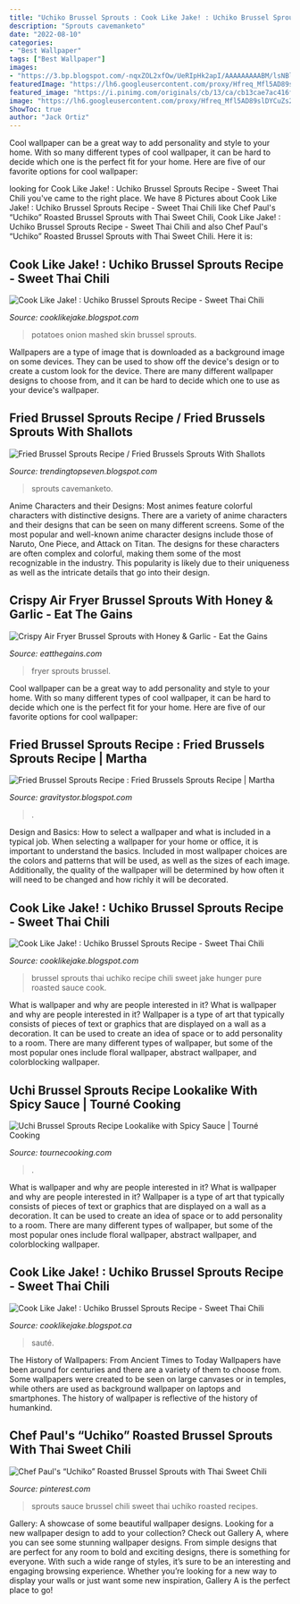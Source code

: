 ```yaml
---
title: "Uchiko Brussel Sprouts : Cook Like Jake! : Uchiko Brussel Sprouts Recipe"
description: "Sprouts cavemanketo"
date: "2022-08-10"
categories:
- "Best Wallpaper"
tags: ["Best Wallpaper"]
images:
- "https://3.bp.blogspot.com/-nqxZOL2xfOw/UeRIpHk2apI/AAAAAAAAABM/lsNBl0Ps6Zc/s400/IMG_7196.jpg"
featuredImage: "https://lh6.googleusercontent.com/proxy/Hfreq_Mfl5AD89slDYCuZs2XvqUMp1hQMFDBPJ7GCeQZaLgEQintqBdruwC6F7xRh5Wg06ne8Lh2Y7aKAwaMWuNaRsG4LCKJ0mvS1Q3xAeqXrQCtcBLTAPVrgdjzVtE=s0-d"
featured_image: "https://i.pinimg.com/originals/cb/13/ca/cb13cae7ac416ffc1614c19dc15a8372.jpg"
image: "https://lh6.googleusercontent.com/proxy/Hfreq_Mfl5AD89slDYCuZs2XvqUMp1hQMFDBPJ7GCeQZaLgEQintqBdruwC6F7xRh5Wg06ne8Lh2Y7aKAwaMWuNaRsG4LCKJ0mvS1Q3xAeqXrQCtcBLTAPVrgdjzVtE=s0-d"
ShowToc: true
author: "Jack Ortiz"
---
```



Cool wallpaper can be a great way to add personality and style to your home. With so many different types of cool wallpaper, it can be hard to decide which one is the perfect fit for your home. Here are five of our favorite options for cool wallpaper: 

	

		
looking for Cook Like Jake! : Uchiko Brussel Sprouts Recipe - Sweet Thai Chili you've came to the right place. We have 8 Pictures about Cook Like Jake! : Uchiko Brussel Sprouts Recipe - Sweet Thai Chili like Chef Paul&#039;s “Uchiko” Roasted Brussel Sprouts with Thai Sweet Chili, Cook Like Jake! : Uchiko Brussel Sprouts Recipe - Sweet Thai Chili and also Chef Paul&#039;s “Uchiko” Roasted Brussel Sprouts with Thai Sweet Chili. Here it is:
		
    
## Cook Like Jake! : Uchiko Brussel Sprouts Recipe - Sweet Thai Chili

<img loading=lazy src="http://2.bp.blogspot.com/-zHvoZJ2tqM4/UeRYh9EU1qI/AAAAAAAAACU/U9P_83SCfSA/w72-h72-p-k-no-nu/green-onion-mashed-potatoes-1110-l.jpg" onerror="this.onerror=null;this.src='https://tse4.mm.bing.net/th?id=OIP.EkR6-EpLCim5xZouKmzLWgAAAA&amp;pid=15.1';" alt="Cook Like Jake! : Uchiko Brussel Sprouts Recipe - Sweet Thai Chili">

_Source: cooklikejake.blogspot.com_

>potatoes onion mashed skin brussel sprouts. 

	

Wallpapers are a type of image that is downloaded as a background image on some devices. They can be used to show off the device's design or to create a custom look for the device. There are many different wallpaper designs to choose from, and it can be hard to decide which one to use as your device's wallpaper.

    
## Fried Brussel Sprouts Recipe / Fried Brussels Sprouts With Shallots

<img loading=lazy src="https://lh6.googleusercontent.com/proxy/Hfreq_Mfl5AD89slDYCuZs2XvqUMp1hQMFDBPJ7GCeQZaLgEQintqBdruwC6F7xRh5Wg06ne8Lh2Y7aKAwaMWuNaRsG4LCKJ0mvS1Q3xAeqXrQCtcBLTAPVrgdjzVtE=s0-d" onerror="this.onerror=null;this.src='https://tse4.mm.bing.net/th?id=OIP.ygvUscFtpC_phQJeu3nxMAHaE8&amp;pid=15.1';" alt="Fried Brussel Sprouts Recipe / Fried Brussels Sprouts With Shallots">

_Source: trendingtopseven.blogspot.com_

>sprouts cavemanketo. 

	

Anime Characters and their Designs: Most animes feature colorful characters with distinctive designs.
There are a variety of anime characters and their designs that can be seen on many different screens. Some of the most popular and well-known anime character designs include those of Naruto, One Piece, and Attack on Titan. The designs for these characters are often complex and colorful, making them some of the most recognizable in the industry. This popularity is likely due to their uniqueness as well as the intricate details that go into their design.

    
## Crispy Air Fryer Brussel Sprouts With Honey &amp; Garlic - Eat The Gains

<img loading=lazy src="https://eatthegains.com/wp-content/uploads/2021/06/Air-Fryer-Brussel-Sprouts-7-683x1024.jpg" onerror="this.onerror=null;this.src='https://tse3.mm.bing.net/th?id=OIP.8EhNk5hh61D-SMIfOCV23gHaLG&amp;pid=15.1';" alt="Crispy Air Fryer Brussel Sprouts with Honey &amp; Garlic - Eat the Gains">

_Source: eatthegains.com_

>fryer sprouts brussel. 

	

Cool wallpaper can be a great way to add personality and style to your home. With so many different types of cool wallpaper, it can be hard to decide which one is the perfect fit for your home. Here are five of our favorite options for cool wallpaper: 

    
## Fried Brussel Sprouts Recipe : Fried Brussels Sprouts Recipe | Martha

<img loading=lazy src="http://healthynibblesandbits.com/wp-content/uploads/2017/04/Garlic-Chili-Stir-Fry-Brussels-Sprouts-5.jpg" onerror="this.onerror=null;this.src='https://tse2.mm.bing.net/th?id=OIP.Js_OihhOlICXxJUHeDT5sQHaLF&amp;pid=15.1';" alt="Fried Brussel Sprouts Recipe : Fried Brussels Sprouts Recipe | Martha">

_Source: gravitystor.blogspot.com_

>. 

	

Design and Basics: How to select a wallpaper and what is included in a typical job.
When selecting a wallpaper for your home or office, it is important to understand the basics. Included in most wallpaper choices are the colors and patterns that will be used, as well as the sizes of each image. Additionally, the quality of the wallpaper will be determined by how often it will need to be changed and how richly it will be decorated.

    
## Cook Like Jake! : Uchiko Brussel Sprouts Recipe - Sweet Thai Chili

<img loading=lazy src="https://3.bp.blogspot.com/-nqxZOL2xfOw/UeRIpHk2apI/AAAAAAAAABM/lsNBl0Ps6Zc/s400/IMG_7196.jpg" onerror="this.onerror=null;this.src='https://tse1.mm.bing.net/th?id=OIP.69jFASoG5gv2KBS0BrT3PwAAAA&amp;pid=15.1';" alt="Cook Like Jake! : Uchiko Brussel Sprouts Recipe - Sweet Thai Chili">

_Source: cooklikejake.blogspot.com_

>brussel sprouts thai uchiko recipe chili sweet jake hunger pure roasted sauce cook. 

	

What is wallpaper and why are people interested in it?
What is wallpaper and why are people interested in it?
Wallpaper is a type of art that typically consists of pieces of text or graphics that are displayed on a wall as a decoration. It can be used to create an idea of space or to add personality to a room. There are many different types of wallpaper, but some of the most popular ones include floral wallpaper, abstract wallpaper, and colorblocking wallpaper.

    
## Uchi Brussel Sprouts Recipe Lookalike With Spicy Sauce | Tourné Cooking

<img loading=lazy src="https://tournecooking.com/wp-content/uploads/2018/03/Uchi-brussel-sprouts-recipe-696x392.jpg" onerror="this.onerror=null;this.src='https://tse2.mm.bing.net/th?id=OIP.exfYbhmpiGdErUv9GI9OdQHaEK&amp;pid=15.1';" alt="Uchi Brussel Sprouts Recipe Lookalike with Spicy Sauce | Tourné Cooking">

_Source: tournecooking.com_

>. 

	

What is wallpaper and why are people interested in it?
What is wallpaper and why are people interested in it?
Wallpaper is a type of art that typically consists of pieces of text or graphics that are displayed on a wall as a decoration. It can be used to create an idea of space or to add personality to a room. There are many different types of wallpaper, but some of the most popular ones include floral wallpaper, abstract wallpaper, and colorblocking wallpaper.

    
## Cook Like Jake! : Uchiko Brussel Sprouts Recipe - Sweet Thai Chili

<img loading=lazy src="http://3.bp.blogspot.com/-XjywJOWCSsI/UeTACsyGWMI/AAAAAAAAAEE/sbeuyfiY2S0/w72-h72-p-k-no-nu/pot+deglaze.jpg" onerror="this.onerror=null;this.src='https://tse3.mm.bing.net/th?id=OIP.OZTNTGjJ936T_JCM3mO-kwAAAA&amp;pid=15.1';" alt="Cook Like Jake! : Uchiko Brussel Sprouts Recipe - Sweet Thai Chili">

_Source: cooklikejake.blogspot.ca_

>sauté. 

	

The History of Wallpapers: From Ancient Times to Today
Wallpapers have been around for centuries and there are a variety of them to choose from. Some wallpapers were created to be seen on large canvases or in temples, while others are used as background wallpaper on laptops and smartphones. The history of wallpaper is reflective of the history of humankind.

    
## Chef Paul&#039;s “Uchiko” Roasted Brussel Sprouts With Thai Sweet Chili

<img loading=lazy src="https://i.pinimg.com/originals/cb/13/ca/cb13cae7ac416ffc1614c19dc15a8372.jpg" onerror="this.onerror=null;this.src='https://tse1.mm.bing.net/th?id=OIP.mw9rWYWLqLwLkJvu7RklWQHaE7&amp;pid=15.1';" alt="Chef Paul&#039;s “Uchiko” Roasted Brussel Sprouts with Thai Sweet Chili">

_Source: pinterest.com_

>sprouts sauce brussel chili sweet thai uchiko roasted recipes. 

	

Gallery: A showcase of some beautiful wallpaper designs.
Looking for a new wallpaper design to add to your collection? Check out Gallery A, where you can see some stunning wallpaper designs. From simple designs that are perfect for any room to bold and exciting designs, there is something for everyone. With such a wide range of styles, it’s sure to be an interesting and engaging browsing experience. Whether you’re looking for a new way to display your walls or just want some new inspiration, Gallery A is the perfect place to go!





	
	
